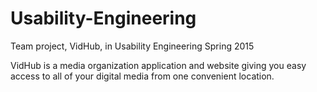 # Usability-Engineering
Team project, VidHub, in Usability Engineering Spring 2015

  VidHub is a media organization application and website giving you easy access to all 
  of your digital media from one convenient location. 
